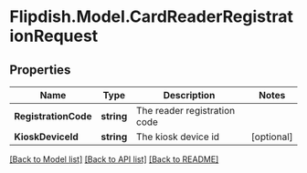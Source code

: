 # Flipdish.Model.CardReaderRegistrationRequest
## Properties

Name | Type | Description | Notes
------------ | ------------- | ------------- | -------------
**RegistrationCode** | **string** | The reader registration code | 
**KioskDeviceId** | **string** | The kiosk device id | [optional] 

[[Back to Model list]](../README.md#documentation-for-models) [[Back to API list]](../README.md#documentation-for-api-endpoints) [[Back to README]](../README.md)


